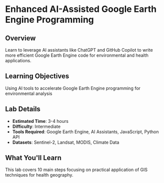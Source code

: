 # Enhanced AI-Assisted Google Earth Engine Programming

## Overview
Learn to leverage AI assistants like ChatGPT and GitHub Copilot to write more efficient Google Earth Engine code for environmental and health applications.

## Learning Objectives
Using AI tools to accelerate Google Earth Engine programming for environmental analysis

## Lab Details
- **Estimated Time**: 3-4 hours
- **Difficulty**: Intermediate
- **Tools Required**: Google Earth Engine, AI Assistants, JavaScript, Python API
- **Datasets**: Sentinel-2, Landsat, MODIS, Climate Data

## What You'll Learn
This lab covers 10 main steps focusing on practical application of GIS techniques for health geography.
